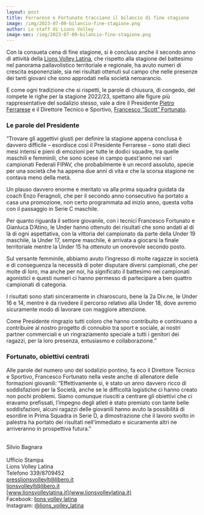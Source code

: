 ```yaml
---
layout: post
title: Ferrarese e Fortunato tracciano il bilancio di fine stagione
image: /img/2023-07-09-bilancio-fine-stagione.png
author: Lo staff di Lions Volley
image-sec: /img/2023-07-09-bilancio-fine-stagione.png
---
```


Con la consueta cena di fine stagione, si è concluso anche il secondo anno di attività della [Lions Volley Latina](https://www.lionsvolleylatina.it), che rispetto alla stagione del battesimo nel panorama pallavolistico territoriale e regionale, ha avuto numeri di crescita esponenziale, sia nei risultati ottenuti sul campo che nelle presenze dei tanti giovani che sono approdati nella società neroarancio.

E come ogni tradizione che si rispetti, le parole di chiusura, di congedo, del rompete le righe per la stagione 2022/23, spettano alle figure più rappresentative del sodalizio stesso, vale a dire il Presidente [Pietro Ferrarese](https://www.instagram.com/ilconte1966_/) e il Direttore Tecnico e Sportivo, [Francesco “Scott” Fortunato](https://www.instagram.com/scottfortune59/).

### Le parole del Presidente

“Trovare gli aggettivi giusti per definire la stagione appena conclusa è davvero difficile – esordisce così il Presidente Ferrarese – sono stati dieci mesi intensi e pieni di emozioni per tutte le dodici squadre, tra quelle maschili e femminili, che sono scese in campo quest’anno nei vari campionati Federali FIPAV, che probabilmente è un record assoluto, specie per una società che ha appena due anni di vita e che la scorsa stagione ne contava meno della metà.

Un plauso davvero enorme e meritato va alla prima squadra guidata da coach Enzo Feragnoli, che per il secondo anno consecutivo ha portato a casa una promozione, non certo programmata ad inizio anno, questa volta con il passaggio in Serie C maschile.

Per quanto riguarda il settore giovanile, con i tecnici Francesco Fortunato e Gianluca D’Atino, le Under hanno ottenuto dei risultati che sono andati al di là di ogni aspettativa, con la vittoria del campionato da parte della Under 19 maschile, la Under 17, sempre maschile, è arrivata a giocarsi la finale territoriale mentre la Under 15 ha ottenuto un onorevole secondo posto.

Sul versante femminile, abbiamo avuto l’ingresso di molte ragazze in società e di conseguenza la necessità di poter disputare diversi campionati, che per molte di loro, ma anche per noi, ha significato il battesimo nei campionati agonistici e questi numeri ci hanno permesso di partecipare a ben quattro campionati di categoria.

I risultati sono stati sinceramente in chiaroscuro, bene la 2a Div.ne, le Under 16 e 14, mentre è da rivedere il percorso relativo alla Under 18, dove avremo sicuramente modo di lavorare con maggiore attenzione.

Come Presidente ringrazio tutti coloro che hanno contribuito e continuano a contribuire al nostro progetto di connubio tra sport e sociale, ai nostri partner commerciali e un ringraziamento speciale a tutti i genitori dei ragazzi,  per la loro presenza, entusiasmo e collaborazione.”

### Fortunato, obiettivi centrati

Alle parole del numero uno del sodalizio pontino, fa eco il Direttore Tecnico e Sportivo, Francesco Fortunato nella veste anche di allenatore delle formazioni giovanili: “Effettivamente si, è stato un anno davvero ricco di soddisfazioni per la Società, anche se le difficoltà logistiche ci hanno creato non pochi problemi. Siamo comunque riusciti a centrare gli obiettivi che ci eravamo prefissati, l’impegno degli atleti è stato premiato con tante belle soddisfazioni, alcuni ragazzi delle giovanili hanno avuto la possibilità di esordire in Prima Squadra in Serie D, a dimostrazione che il lavoro svolto in palestra ha portato dei risultati nell’immediato e sicuramente altri ne arriveranno in prospettiva futura.”


<br/>Silvio Bagnara   
<br/>Ufficio Stampa
<br/>Lions Volley Latina
<br/>Telefono 339/8709452
<br/>[presslionsvolleylt@libero.it](mailto:presslionsvolleylt@libero.it)
<br/>[lionsvolleylt@libero.it](mailto:lionsvolleylt@libero.it)
<br/>[www.lionsvolleylatina.it](www.lionsvolleylatina.it)
<br/>Facebook: [lions volley latina](https://www.facebook.com/Lionsvolleylatina/)
<br/>Instagram: [@lions_volley_latina](https://www.instagram.com/lions_volley_latina/)